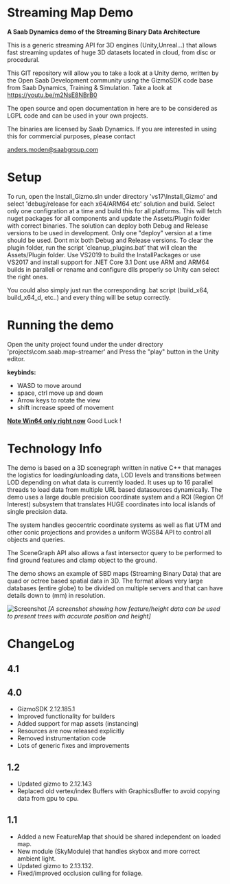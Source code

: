 Streaming Map Demo
==================

<B>A Saab Dynamics demo of the Streaming Binary Data Architecture</B>

This is a generic streaming API for 3D engines (Unity,Unreal...) that allows fast streaming updates of huge 3D datasets located in cloud, from disc or procedural.

This GIT repository will allow you to take a look at a Unity demo, written by the Open Saab Development community using the GizmoSDK code base from Saab Dynamics, Training & Simulation. Take a look at https://youtu.be/m2NsE8NBrB0

The open source and open documentation in here are to be considered as LGPL code and can be used in your own projects.

The binaries are licensed by Saab Dynamics. If you are interested in using this for commercial purposes, please contact 

anders.moden@saabgroup.com




Setup
=====

To run, open the Install_Gizmo.sln under directory 'vs17\Install_Gizmo' and select 'debug/release for each x64/ARM64 etc' solution and build. Select only one configration at a time and build this for all platforms. This will fetch nuget packages for all components and update the Assets/Plugin folder with correct binaries. The solution can deploy both Debug and Release versions to be used in development. Only one "deploy" version at a time should be used. Dont mix both Debug and Release versions. To clear the plugin folder, run the script 'cleanup_plugins.bat' that will clean the Assets/Plugin folder. Use VS2019 to build the InstallPackages or use VS2017 and install support for .NET Core 3.1 
Dont use ARM and ARM64 builds in parallell or rename and configure dlls properly so Unity can select the right ones.

You could also simply just run the corresponding .bat script (build_x64, build_x64_d, etc..) and every thing will be setup correctly.


Running the demo
================
Open the unity project found under the under directory 'projects\com.saab.map-streamer' and Press the "play" button in the Unity editor. 

<b>keybinds:</b>
* WASD to move around
* space, ctrl move up and down
* Arrow keys to rotate the view
* shift increase speed of movement

<b><u>Note Win64 only right now</u></b>
Good Luck !


Technology Info
===============

The demo is based on a 3D scenegraph written in native C++ that manages the logistics for loading/unloading data, LOD levels and transitions between LOD depending on what data is currently loaded. It uses up to 16 parallel threads to load data from multiple URL based datasources dynamically.
The demo uses a large double precision coordinate system and a ROI (Region Of Interest) subsystem that translates HUGE coordinates into local islands of single precision data. 

The system handles geocentric coordinate systems as well as flat UTM and other conic projections and provides a uniform WGS84 API to control all objects and queries.

The SceneGraph API also allows a fast intersector query to be performed to find ground features and clamp object to the ground.

The demo shows an example of SBD maps (Streaming Binary Data) that are quad or octree based spatial data in 3D. The format allows very large databases (entire globe) to be divided on multiple servers and that can have details down to (mm) in resolution.

![Screenshot](https://gizmosdk.blob.core.windows.net/maps/stock/thumb.png)
_[A screenshot showing how feature/height data can be used to present trees with accurate position and height]_  

# ChangeLog

## 4.1

## 4.0
- GizmoSDK 2.12.185.1
- Improved functionality for builders
- Added support for map assets (instancing)
- Resources are now released explicitly
- Removed instrumentation code
- Lots of generic fixes and improvements

## 1.2
- Updated gizmo to 2.12.143
- Replaced old vertex/index Buffers with GraphicsBuffer to avoid copying data from gpu to cpu.

## 1.1
- Added a new FeatureMap that should be shared independent on loaded map.
- New module (SkyModule) that handles skybox and more correct ambient light.
- Updated gizmo to 2.13.132.
- Fixed/improved occlusion culling for foliage.